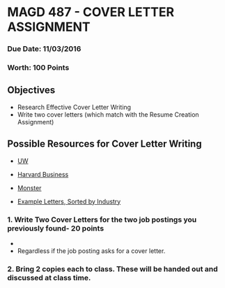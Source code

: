 # MAGD 487 - COVER LETTER ASSIGNMENT

### Due Date: 11/03/2016

### Worth: 100 Points


## Objectives
+ Research Effective Cover Letter Writing
+ Write two cover letters (which match with the Resume Creation Assignment)

## Possible Resources for Cover Letter Writing
+ [UW](http://writing.wisc.edu/Handbook/CoverLetters.html)
+ [Harvard Business](https://hbr.org/2014/02/how-to-write-a-cover-letter)
+ [Monster](http://www.monster.com/career-advice/article/sample-cover-letter)

+ [Example Letters, Sorted by Industry](https://resumegenius.com/cover-letters-the-how-to-guide#Cover%20Letter%20Samples)


### 1. Write Two Cover Letters for the two job postings you previously found- 20 points
+ 
+ Regardless if the job posting asks for a cover letter. 

### 2. Bring 2 copies each to class. These will be handed out and discussed at class time.
